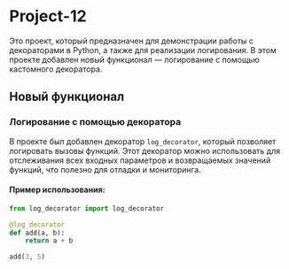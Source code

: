 # Project-12

Это проект, который предназначен для демонстрации работы с декораторами в Python, а также для реализации логирования. В этом проекте добавлен новый функционал — логирование с помощью кастомного декоратора.

## Новый функционал

### Логирование с помощью декоратора

В проекте был добавлен декоратор `log_decorator`, который позволяет логировать вызовы функций. Этот декоратор можно использовать для отслеживания всех входных параметров и возвращаемых значений функций, что полезно для отладки и мониторинга.

#### Пример использования:

```python
from log_decorator import log_decorator

@log_decorator
def add(a, b):
    return a + b

add(3, 5)
